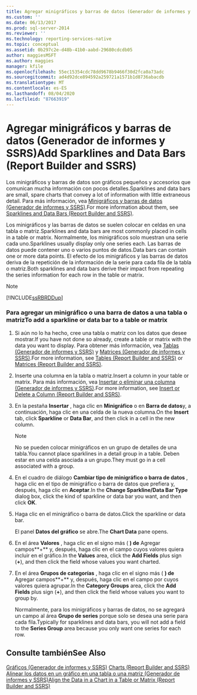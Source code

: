 ```yaml
---
title: Agregar minigráficos y barras de datos (Generador de informes y SSRS) | Microsoft Docs
ms.custom: ''
ms.date: 06/13/2017
ms.prod: sql-server-2014
ms.reviewer: ''
ms.technology: reporting-services-native
ms.topic: conceptual
ms.assetid: 0b297c2e-d48b-41b0-aabd-29680cdcdb05
author: maggiesMSFT
ms.author: maggies
manager: kfile
ms.openlocfilehash: 55ec15354cdc78dd9678b9466f30d2fca0a73adc
ms.sourcegitcommit: ad4d92dce894592a259721a1571b1d8736abacdb
ms.translationtype: MT
ms.contentlocale: es-ES
ms.lasthandoff: 08/04/2020
ms.locfileid: "87663919"
---
```

# <a name="add-sparklines-and-data-bars-report-builder-and-ssrs"></a><span data-ttu-id="6b77a-102">Agregar minigráficos y barras de datos (Generador de informes y SSRS)</span><span class="sxs-lookup"><span data-stu-id="6b77a-102">Add Sparklines and Data Bars (Report Builder and SSRS)</span></span>
  <span data-ttu-id="6b77a-103">Los minigráficos y barras de datos son gráficos pequeños y accesorios que comunican mucha información con pocos detalles.</span><span class="sxs-lookup"><span data-stu-id="6b77a-103">Sparklines and data bars are small, spare charts that convey a lot of information with little extraneous detail.</span></span> <span data-ttu-id="6b77a-104">Para más información, vea [Minigráficos y barras de datos &#40;Generador de informes y SSRS&#41;](sparklines-and-data-bars-report-builder-and-ssrs.md).</span><span class="sxs-lookup"><span data-stu-id="6b77a-104">For more information about them, see [Sparklines and Data Bars &#40;Report Builder and SSRS&#41;](sparklines-and-data-bars-report-builder-and-ssrs.md).</span></span>  
  
 <span data-ttu-id="6b77a-105">Los minigráficos y las barras de datos se suelen colocar en celdas en una tabla o matriz.</span><span class="sxs-lookup"><span data-stu-id="6b77a-105">Sparklines and data bars are most commonly placed in cells in a table or matrix.</span></span> <span data-ttu-id="6b77a-106">Normalmente, los minigráficos solo muestran una serie cada uno.</span><span class="sxs-lookup"><span data-stu-id="6b77a-106">Sparklines usually display only one series each.</span></span> <span data-ttu-id="6b77a-107">Las barras de datos puede contener uno o varios puntos de datos.</span><span class="sxs-lookup"><span data-stu-id="6b77a-107">Data bars can contain one or more data points.</span></span> <span data-ttu-id="6b77a-108">El efecto de los minigráficos y las barras de datos deriva de la repetición de la información de la serie para cada fila de la tabla o matriz.</span><span class="sxs-lookup"><span data-stu-id="6b77a-108">Both sparklines and data bars derive their impact from repeating the series information for each row in the table or matrix.</span></span>  
  
> [!NOTE]  
>  [!INCLUDE[ssRBRDDup](../../includes/ssrbrddup-md.md)]  
  
### <a name="to-add-a-sparkline-or-data-bar-to-a-table-or-matrix"></a><span data-ttu-id="6b77a-109">Para agregar un minigráfico o una barra de datos a una tabla o matriz</span><span class="sxs-lookup"><span data-stu-id="6b77a-109">To add a sparkline or data bar to a table or matrix</span></span>  
  
1.  <span data-ttu-id="6b77a-110">Si aún no lo ha hecho, cree una tabla o matriz con los datos que desee mostrar.</span><span class="sxs-lookup"><span data-stu-id="6b77a-110">If you have not done so already, create a table or matrix with the data you want to display.</span></span> <span data-ttu-id="6b77a-111">Para obtener más información, vea [Tablas &#40;Generador de informes y SSRS&#41;](tables-report-builder-and-ssrs.md) y [Matrices &#40;Generador de informes y SSRS&#41;](create-a-matrix-report-builder-and-ssrs.md).</span><span class="sxs-lookup"><span data-stu-id="6b77a-111">For more information, see [Tables &#40;Report Builder  and SSRS&#41;](tables-report-builder-and-ssrs.md) or [Matrices &#40;Report Builder and SSRS&#41;](create-a-matrix-report-builder-and-ssrs.md).</span></span>  
  
2.  <span data-ttu-id="6b77a-112">Inserte una columna en la tabla o matriz.</span><span class="sxs-lookup"><span data-stu-id="6b77a-112">Insert a column in your table or matrix.</span></span> <span data-ttu-id="6b77a-113">Para más información, vea [Insertar o eliminar una columna &#40;Generador de informes y SSRS&#41;](insert-or-delete-a-column-report-builder-and-ssrs.md).</span><span class="sxs-lookup"><span data-stu-id="6b77a-113">For more information, see [Insert or Delete a Column &#40;Report Builder and SSRS&#41;](insert-or-delete-a-column-report-builder-and-ssrs.md).</span></span>  
  
3.  <span data-ttu-id="6b77a-114">En la pestaña **Insertar** , haga clic en **Minigráfico** o en **Barra de datos**y, a continuación, haga clic en una celda de la nueva columna.</span><span class="sxs-lookup"><span data-stu-id="6b77a-114">On the **Insert** tab, click **Sparkline** or **Data Bar**, and then click in a cell in the new column.</span></span>  
  
    > [!NOTE]  
    >  <span data-ttu-id="6b77a-115">No se pueden colocar minigráficos en un grupo de detalles de una tabla.</span><span class="sxs-lookup"><span data-stu-id="6b77a-115">You cannot place sparklines in a detail group in a table.</span></span> <span data-ttu-id="6b77a-116">Deben estar en una celda asociada a un grupo.</span><span class="sxs-lookup"><span data-stu-id="6b77a-116">They must go in a cell associated with a group.</span></span>  
  
4.  <span data-ttu-id="6b77a-117">En el cuadro de diálogo **Cambiar tipo de minigráfico o barra de datos** , haga clic en el tipo de minigráfico o barra de datos que prefiera y, después, haga clic en **Aceptar**.</span><span class="sxs-lookup"><span data-stu-id="6b77a-117">In the **Change Sparkline/Data Bar Type** dialog box, click the kind of sparkline or data bar you want, and then click **OK**.</span></span>  
  
5.  <span data-ttu-id="6b77a-118">Haga clic en el minigráfico o barra de datos.</span><span class="sxs-lookup"><span data-stu-id="6b77a-118">Click the sparkline or data bar.</span></span>  
  
     <span data-ttu-id="6b77a-119">El panel **Datos del gráfico** se abre.</span><span class="sxs-lookup"><span data-stu-id="6b77a-119">The **Chart Data** pane opens.</span></span>  
  
6.  <span data-ttu-id="6b77a-120">En el área **Valores** , haga clic en el signo más ( **) de** Agregar campos**+** y, después, haga clic en el campo cuyos valores quiera incluir en el gráfico.</span><span class="sxs-lookup"><span data-stu-id="6b77a-120">In the **Values** area, click the **Add Fields** plus sign (**+**), and then click the field whose values you want charted.</span></span>  
  
7.  <span data-ttu-id="6b77a-121">En el área **Grupos de categorías** , haga clic en el signo más ( **) de** Agregar campos**+** y, después, haga clic en el campo por cuyos valores quiera agrupar.</span><span class="sxs-lookup"><span data-stu-id="6b77a-121">In the **Category Groups** area, click the **Add Fields** plus sign (**+**), and then click the field whose values you want to group by.</span></span>  
  
     <span data-ttu-id="6b77a-122">Normalmente, para los minigráficos y barras de datos, no se agregará un campo al área **Grupo de series** porque solo se desea una serie para cada fila.</span><span class="sxs-lookup"><span data-stu-id="6b77a-122">Typically for sparklines and data bars, you will not add a field to the **Series Group** area because you only want one series for each row.</span></span>  
  
## <a name="see-also"></a><span data-ttu-id="6b77a-123">Consulte también</span><span class="sxs-lookup"><span data-stu-id="6b77a-123">See Also</span></span>  
 <span data-ttu-id="6b77a-124">[Gráficos &#40;Generador de informes y SSRS&#41;](charts-report-builder-and-ssrs.md) </span><span class="sxs-lookup"><span data-stu-id="6b77a-124">[Charts &#40;Report Builder and SSRS&#41;](charts-report-builder-and-ssrs.md) </span></span>  
 [<span data-ttu-id="6b77a-125">Alinear los datos en un gráfico en una tabla o una matriz &#40;Generador de informes y SSRS&#41;</span><span class="sxs-lookup"><span data-stu-id="6b77a-125">Align the Data in a Chart in a Table or Matrix &#40;Report Builder and SSRS&#41;</span></span>](align-the-data-in-a-chart-in-a-table-or-matrix-report-builder-and-ssrs.md)  
  
  
